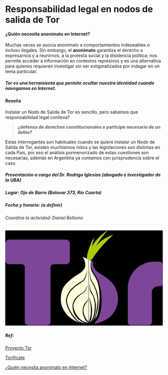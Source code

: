 # Responsabilidad legal en nodos de salida de Tor

#### ¿Quién necesita anonimato en Internet?

Muchas veces se asocia anonimato a comportamientos indeseables o incluso ilegales. Sin embargo, el **anonimato** garantiza el derecho a expresarnos y a reunirnos, a la protesta social y la disidencia política; nos permite acceder a información en contextos represivos y es una alternativa para quienes requieren investigar sin ser estigmatizados por indagar en un tema particular.

##### Tor es una herramienta que permite ocultar nuestra identidad cuando navegamos en Internet.

#### Reseña

Instalar un Nodo de Salida de Tor es sencillo, pero sabemos que responsabilidad legal conlleva?

> **¿defensa de derechos constitucionales o participe necesario de un delito?**

Estas interrogantes son habituales cuando se quiere instalar un Nodo de Salida de Tor, existen muchísimos mitos y las legislaciones son distintas en cada País, por eso el análisis pormenorizado de estas cuestiones son necesarias, además en Argentina ya contamos con jurisprudencia sobre el caso.

##### Presentación a cargo del Dr. Rodrigo Iglesias (abogado e investigador de la UBA)

##### Lugar: Ojo de Barro (Bolovar 373, Río Cuarto)

##### Fecha y horario: (a definir)

###### Coordina la actividad: Daniel Bellomo

![](Tor-logo.svg)

##### Ref:
[Proyecto Tor](https://www.torproject.org)

[Torifícate](https://tor.derechosdigitales.org)

[¿Quién necesita anonimato en Internet?](https://tor.derechosdigitales.org/materiales/materiales/quien_necesita_tor.png)


